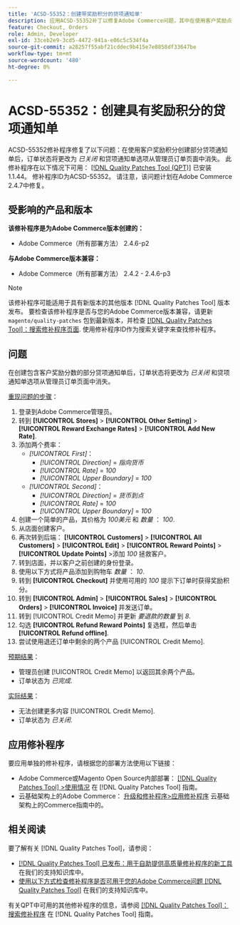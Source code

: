 ```yaml
---
title: 'ACSD-55352：创建带奖励积分的贷项通知单'
description: 应用ACSD-55352补丁以修复Adobe Commerce问题，其中在使用客户奖励点创建部分贷项通知单后，订单状态更改为*closed*，贷项通知单选项从管理订单页中消失。
feature: Checkout, Orders
role: Admin, Developer
exl-id: 33ceb2e9-3cd5-4472-941a-e06c5c534f4a
source-git-commit: a28257f55abf21cddec9b415e7e8858df33647be
workflow-type: tm+mt
source-wordcount: '480'
ht-degree: 0%

---
```


# ACSD-55352：创建具有奖励积分的贷项通知单

ACSD-55352修补程序修复了以下问题：在使用客户奖励积分创建部分贷项通知单后，订单状态将更改为 *已关闭* 和贷项通知单选项从管理员订单页面中消失。 此修补程序在以下情况下可用： [[!DNL Quality Patches Tool (QPT)]](/help/announcements/adobe-commerce-announcements/magento-quality-patches-released-new-tool-to-self-serve-quality-patches.md) 已安装1.1.44。 修补程序ID为ACSD-55352。 请注意，该问题计划在Adobe Commerce 2.4.7中修复。

## 受影响的产品和版本

**该修补程序是为Adobe Commerce版本创建的：**

* Adobe Commerce（所有部署方法） 2.4.6-p2

**与Adobe Commerce版本兼容：**

* Adobe Commerce（所有部署方法） 2.4.2 - 2.4.6-p3

>[!NOTE]
>
>该修补程序可能适用于具有新版本的其他版本 [!DNL Quality Patches Tool] 版本发布。 要检查该修补程序是否与您的Adobe Commerce版本兼容，请更新 `magento/quality-patches` 包到最新版本，并检查 [[!DNL Quality Patches Tool]：搜索修补程序页面](https://experienceleague.adobe.com/tools/commerce-quality-patches/index.html). 使用修补程序ID作为搜索关键字来查找修补程序。

## 问题

在创建包含客户奖励分数的部分贷项通知单后，订单状态将更改为 *已关闭* 和贷项通知单选项从管理员订单页面中消失。

<u>重现问题的步骤</u>：

1. 登录到Adobe Commerce管理员。
2. 转到 **[!UICONTROL Stores]** > **[!UICONTROL Other Setting]** > **[!UICONTROL Reward Exchange Rates]** > **[!UICONTROL Add New Rate]**.
3. 添加两个费率：
   * *[!UICONTROL First]*：
      * *[!UICONTROL Direction]* = *指向货币*
      * *[!UICONTROL Rate]* = *100*
      * *[!UICONTROL Upper Boundary]* = *100*
   * *[!UICONTROL Second]*：
      * *[!UICONTROL Direction]* = *货币到点*
      * *[!UICONTROL Rate]* = *100*
      * *[!UICONTROL Upper Boundary]* = *100*
4. 创建一个简单的产品，其价格为 *100美元* 和 *数量* ： *100*.
5. 从店面创建客户。
6. 再次转到后端： **[!UICONTROL Customers]** > **[!UICONTROL All Customers]** > **[!UICONTROL Edit]** > **[!UICONTROL Reward Points]** > **[!UICONTROL Update Points]** >添加 *100* 拯救客户。
7. 转到店面，并以客户之前创建的身份登录。
8. 使用以下方式将产品添加到购物车 *数量* ： *10*.
9. 转到 **[!UICONTROL Checkout]** 并使用可用的 *100* 提示下订单时获得奖励积分。
10. 转到 **[!UICONTROL Admin]** > **[!UICONTROL Sales]** > **[!UICONTROL Orders]** > **[!UICONTROL Invoice]** 并发送订单。
11. 转到 [!UICONTROL Credit Memo] 并更新 *要退款的数量* 到 *8*.
12. 勾选 **[!UICONTROL Refund Reward Points]** 复选框，然后单击 **[!UICONTROL Refund offline]**.
13. 尝试使用退还订单中剩余的两个产品 [!UICONTROL Credit Memo].

<u>预期结果</u>：

* 管理员创建 [!UICONTROL Credit Memo] 以返回其余两个产品。
* 订单状态为 *已完成*.

<u>实际结果</u>：

* 无法创建更多内容 [!UICONTROL Credit Memo].
* 订单状态为 *已关闭*.

## 应用修补程序

要应用单独的修补程序，请根据您的部署方法使用以下链接：

* Adobe Commerce或Magento Open Source内部部署： [[!DNL Quality Patches Tool] >使用情况](https://experienceleague.adobe.com/docs/commerce-operations/tools/quality-patches-tool/usage.html) 在 [!DNL Quality Patches Tool] 指南。
* 云基础架构上的Adobe Commerce： [升级和修补程序>应用修补程序](https://experienceleague.adobe.com/docs/commerce-cloud-service/user-guide/develop/upgrade/apply-patches.html) 云基础架构上的Commerce指南中的。

## 相关阅读

要了解有关 [!DNL Quality Patches Tool]，请参阅：

* [[!DNL Quality Patches Tool] 已发布：用于自助提供高质量修补程序的新工具](/help/announcements/adobe-commerce-announcements/magento-quality-patches-released-new-tool-to-self-serve-quality-patches.md) 在我们的支持知识库中。
* [使用以下方式检查修补程序是否可用于您的Adobe Commerce问题 [!DNL Quality Patches Tool]](/help/support-tools/patches-available-in-qpt-tool/check-patch-for-magento-issue-with-magento-quality-patches.md) 在我们的支持知识库中。

有关QPT中可用的其他修补程序的信息，请参阅 [[!DNL Quality Patches Tool]：搜索修补程序](https://experienceleague.adobe.com/tools/commerce-quality-patches/index.html) 在 [!DNL Quality Patches Tool] 指南。
